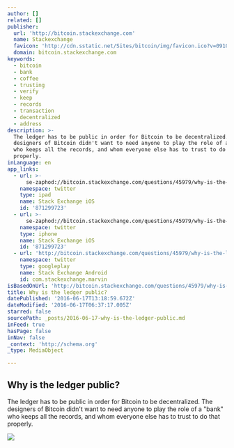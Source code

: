```yaml
---
author: []
related: []
publisher:
  url: 'http://bitcoin.stackexchange.com'
  name: Stackexchange
  favicon: 'http://cdn.sstatic.net/Sites/bitcoin/img/favicon.ico?v=0910168c5c65'
  domain: bitcoin.stackexchange.com
keywords:
  - bitcoin
  - bank
  - coffee
  - trusting
  - verify
  - keep
  - records
  - transaction
  - decentralized
  - address
description: >-
  The ledger has to be public in order for Bitcoin to be decentralized. The
  designers of Bitcoin didn't want to need anyone to play the role of a "bank"
  who keeps all the records, and whom everyone else has to trust to do that
  properly.
inLanguage: en
app_links:
  - url: >-
      se-zaphod://bitcoin.stackexchange.com/questions/45979/why-is-the-ledger-public
    namespace: twitter
    type: ipad
    name: Stack Exchange iOS
    id: '871299723'
  - url: >-
      se-zaphod://bitcoin.stackexchange.com/questions/45979/why-is-the-ledger-public
    namespace: twitter
    type: iphone
    name: Stack Exchange iOS
    id: '871299723'
  - url: 'http://bitcoin.stackexchange.com/questions/45979/why-is-the-ledger-public'
    namespace: twitter
    type: googleplay
    name: Stack Exchange Android
    id: com.stackexchange.marvin
isBasedOnUrl: 'http://bitcoin.stackexchange.com/questions/45979/why-is-the-ledger-public'
title: Why is the ledger public?
datePublished: '2016-06-17T13:18:59.672Z'
dateModified: '2016-06-17T06:37:17.005Z'
starred: false
sourcePath: _posts/2016-06-17-why-is-the-ledger-public.md
inFeed: true
hasPage: false
inNav: false
_context: 'http://schema.org'
_type: MediaObject

---
```

<article style=""><h1>Why is the ledger public?</h1><p>The ledger has to be public in order for Bitcoin to be decentralized. The designers of Bitcoin didn't want to need anyone to play the role of a "bank" who keeps all the records, and whom everyone else has to trust to do that properly.</p><img src="http://cdn.sstatic.net/Sites/bitcoin/img/apple-touch-icon.png?v=a43e5a337e6b&amp;a" /></article>